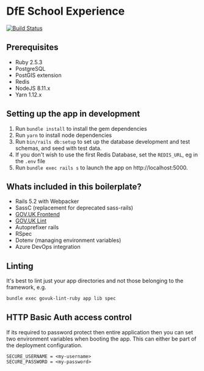 # DfE School Experience

[![Build Status](https://dfe-ssp.visualstudio.com/School-Experience/_apis/build/status/School-Experience-CI?branchName=master)](https://dfe-ssp.visualstudio.com/School-Experience/_build/latest?definitionId=33&branchName=master)

## Prerequisites

- Ruby 2.5.3
- PostgreSQL
- PostGIS extension
- Redis
- NodeJS 8.11.x
- Yarn 1.12.x

## Setting up the app in development

1. Run `bundle install` to install the gem dependencies
2. Run `yarn` to install node dependencies
3. Run `bin/rails db:setup` to set up the database development and test schemas, and seed with test data.
4. If you don't wish to use the first Redis Database, set the `REDIS_URL`, eg in the `.env` file
5. Run `bundle exec rails s` to launch the app on http://localhost:5000.

## Whats included in this boilerplate?

- Rails 5.2 with Webpacker
- SassC (replacement for deprecated sass-rails)
- [GOV.UK Frontend](https://github.com/alphagov/govuk-frontend)
- [GOV.UK Lint](https://github.com/alphagov/govuk-lint)
- Autoprefixer rails
- RSpec
- Dotenv (managing environment variables)
- Azure DevOps integration

## Linting

It's best to lint just your app directories and not those belonging to the framework, e.g.

```bash
bundle exec govuk-lint-ruby app lib spec
```

## HTTP Basic Auth access control

If its required to password protect then entire application then you can set two
environment variables when booting the app. This can either be part of the 
deployment configuration.

```
SECURE_USERNAME = <my-username>
SECURE_PASSWORD = <my-password>
```


